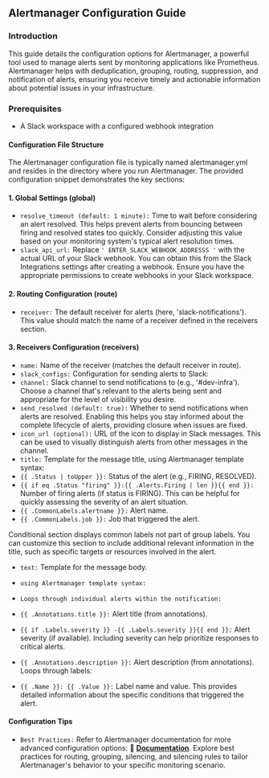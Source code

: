 ## Alertmanager Configuration Guide

### Introduction

This guide details the configuration options for Alertmanager, a powerful tool used to manage alerts sent by monitoring applications like Prometheus. Alertmanager helps with deduplication, grouping, routing, suppression, and notification of alerts, ensuring you receive timely and actionable information about potential issues in your infrastructure.

### Prerequisites

- A Slack workspace with a configured webhook integration

#### Configuration File Structure

The Alertmanager configuration file is typically named alertmanager.yml and resides in the directory where you run Alertmanager. The provided configuration snippet demonstrates the key sections:

#### 1. Global Settings (global)

- `resolve_timeout (default: 1 minute):` Time to wait before considering an alert resolved. This helps prevent alerts from bouncing between firing and resolved states too quickly. Consider adjusting this value based on your monitoring system's typical alert resolution times.
- `slack_api_url:` Replace `' ENTER_SLACK_WEBHOOK_ADDRESSS '` with the actual URL of your Slack webhook. You can obtain this from the Slack Integrations settings after creating a webhook. Ensure you have the appropriate permissions to create webhooks in your Slack workspace.

#### 2. Routing Configuration (route)

- `receiver:` The default receiver for alerts (here, 'slack-notifications'). This value should match the name of a receiver defined in the receivers section.

#### 3. Receivers Configuration (receivers)

- `name:` Name of the receiver (matches the default receiver in route).
- `slack_configs:` Configuration for sending alerts to Slack:
- `channel:` Slack channel to send notifications to (e.g., '#dev-infra'). Choose a channel that's relevant to the alerts being sent and appropriate for the level of visibility you desire.
- `send_resolved (default: true):` Whether to send notifications when alerts are resolved. Enabling this helps you stay informed about the complete lifecycle of alerts, providing closure when issues are fixed.
- `icon_url (optional):` URL of the icon to display in Slack messages. This can be used to visually distinguish alerts from other messages in the channel.
- `title:` Template for the message title, using Alertmanager template syntax:
- `{{ .Status | toUpper }}:` Status of the alert (e.g., FIRING, RESOLVED).
- `{{ if eq .Status "firing" }}:{{ .Alerts.Firing | len }}{{ end }}:` Number of firing alerts (if status is FIRING). This can be helpful for quickly assessing the severity of an alert situation.
- `{{ .CommonLabels.alertname }}:` Alert name.
- `{{ .CommonLabels.job }}:` Job that triggered the alert.

Conditional section displays common labels not part of group labels. You can customize this section to include additional relevant information in the title, such as specific targets or resources involved in the alert.

- `text:` Template for the message body.

- `using Alertmanager template syntax:`
- `Loops through individual alerts within the notification:`
- `{{ .Annotations.title }}:` Alert title (from annotations).
- `{{ if .Labels.severity }} -{{ .Labels.severity }}{{ end }}:` Alert severity (if available). Including severity can help prioritize responses to critical alerts.
- `{{ .Annotations.description }}:` Alert description (from annotations).
Loops through labels:
- `{{ .Name }}: {{ .Value }}:` Label name and value. This provides detailed information about the specific conditions that triggered the alert.

#### Configuration Tips

- `Best Practices:` Refer to Alertmanager documentation for more advanced configuration options: 🔗 **[Documentation](https://prometheus.io/docs/alerting/latest/alertmanager/)**. Explore best practices for routing, grouping, silencing, and silencing rules to tailor Alertmanager's behavior to your specific monitoring scenario.
